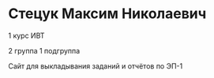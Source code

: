 # Стецук Максим Николаевич

1 курс ИВТ

2 группа 1 подгруппа

Сайт для выкладывания заданий и отчётов по ЭП-1
